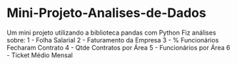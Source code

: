 # Mini-Projeto-Analises-de-Dados
 Um mini projeto utilizando a biblioteca pandas com Python
 Fiz análises sobre:
 1 - Folha Salarial
 2 - Faturamento da Empresa
 3 - % Funcionários Fecharam Contrato
 4 - Qtde Contratos por Área
 5 - Funcionários por Área
 6 - Ticket Médio Mensal

